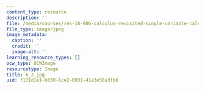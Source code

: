 ```yaml
---
content_type: resource
description: ''
file: /media/courses/res-18-006-calculus-revisited-single-variable-calculus-fall-2010/f131d1e1b8301ce2003141a3e58a3fb6_6_2.jpg
file_type: image/jpeg
image_metadata:
  caption: ''
  credit: ''
  image-alt: ''
learning_resource_types: []
ocw_type: OCWImage
resourcetype: Image
title: 6_2.jpg
uid: f131d1e1-b830-1ce2-0031-41a3e58a3fb6
---
```

